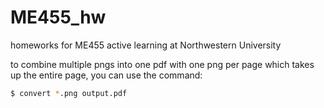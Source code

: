 # ME455_hw
homeworks for ME455 active learning at Northwestern University

to combine multiple pngs into one pdf with one png per page which takes up the
entire page, you can use the command:

```bash
$ convert *.png output.pdf
```
